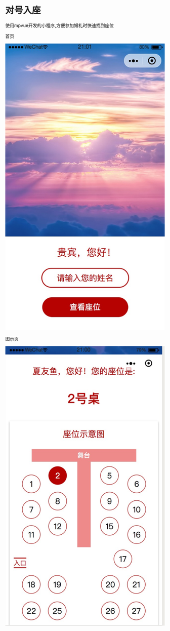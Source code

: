 # 对号入座

使用mpvue开发的小程序,方便参加婚礼时快速找到座位

首页

![](/static/images/home.jpg)

图示页

![](/static/images/table.jpg)


